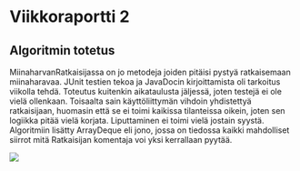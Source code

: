 # Viikkoraportti 2

## Algoritmin totetus
MiinaharvanRatkaisijassa on jo metodeja joiden pitäisi pystyä ratkaisemaan miinaharavaa. JUnit testien tekoa ja JavaDocin kirjoittamista oli tarkoitus viikolla tehdä. Toteutus kuitenkin aikataulusta jäljessä, joten testejä ei ole vielä ollenkaan. Toisaalta sain käyttöliittymän vihdoin yhdistettyä ratkaisijaan, huomasin että se ei toimi kaikissa tilanteissa oikein, joten sen logiikka pitää vielä korjata. Liputtaminen ei toimi vielä jostain syystä. Algoritmiin lisätty ArrayDeque eli jono, jossa on tiedossa kaikki mahdolliset siirrot mitä Ratkaisijan komentaja voi yksi kerrallaan pyytää.

![](https://github.com/nimirum/MiinaharvanRatkaisija/tree/master/Dokumentaatio/tilanteita.jpg)
